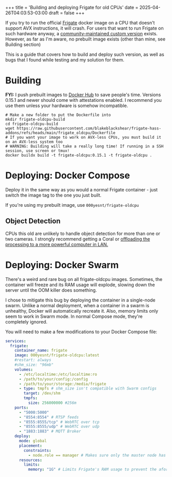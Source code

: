 +++
title = 'Building and deploying Frigate for old CPUs'
date = 2025-04-26T04:03:53-03:00
draft = false
+++

If you try to run the official [Frigate](https://frigate.video/) docker image on a CPU that doesn't support AVX instructions, it will crash. For users that want to run Frigate on such hardware anyway, a [community-maintained custom version](https://github.com/blakeblackshear/frigate-hass-addons/tree/main/frigate_oldcpu) exists. However, as far as I'm aware, no prebuilt image exists (other than mine, see Building section)

This is a guide that covers how to build and deploy such version, as well as bugs that I found while testing and my solution for them.

# Building

**FYI:** I push prebuilt images to [Docker Hub](https://hub.docker.com/r/000yesnt/frigate-oldcpu) to save people's time. Versions 0.15.1 and newer should come with attestations enabled. I recommend you use them unless your hardware is somehow incompatible.

```shell
# Make a new folder to put the Dockerfile into
mkdir frigate-oldcpu-build
cd frigate-oldcpu-build
wget https://raw.githubusercontent.com/blakeblackshear/frigate-hass-addons/refs/heads/main/frigate_oldcpu/Dockerfile
# If you want your image to work on AVX-less CPUs, you must build it on an AVX-less system too
# WARNING: Building will take a really long time! If running in a SSH session, use screen or tmux!
docker buildx build -t frigate-oldcpu:0.15.1 -t frigate-oldcpu .
```

# Deploying: Docker Compose

Deploy it in the same way as you would a normal Frigate container - just switch the image tag to the one you just built.

If you're using my prebuilt image, use `000yesnt/frigate-oldcpu`

## Object Detection

CPUs this old are unlikely to handle object detection for more than one or two cameras. I strongly recommend getting a Coral or [offloading the processing to a more powerful computer in LAN.](https://docs.frigate.video/configuration/object_detectors#deepstack--codeprojectai-server-detector)

# Deploying: Docker Swarm

There's a weird and rare bug on all frigate-oldcpu images. Sometimes, the container will freeze and its RAM usage will explode, slowing down the server until the OOM killer does something.

I chose to mitigate this bug by deploying the container in a single-node swarm. Unlike a normal deployment, when a container in a swarm is unhealthy, Docker will automatically recreate it. Also, memory limits only seem to work in Swarm mode. In normal Compose mode, they're completely ignored.

You will need to make a few modifications to your Docker Compose file:

```yaml
services:
  frigate:
    container_name: frigate
    image: 000yesnt/frigate-oldcpu:latest
    #restart: always
    #shm_size: "96mb"
    volumes:
      - /etc/localtime:/etc/localtime:ro
      - /path/to/your/config:/config
      - /path/to/your/storage:/media/frigate
      - type: tmpfs # shm_size isn't compatible with Swarm configs
        target: /dev/shm
        tmpfs:
          size: 256000000 #256m
    ports:
      - "5000:5000"
      - "8554:8554" # RTSP feeds
      - "8555:8555/tcp" # WebRTC over tcp
      - "8555:8555/udp" # WebRTC over udp
      - "1883:1883" # MQTT Broker
    deploy:
      mode: global
      placement:
        constraints:
          - node.role == manager # Makes sure only the master node has Frigate up
      resources:
        limits:
          memory: "1G" # Limits Frigate's RAM usage to prevent the aforementioned bug
```
